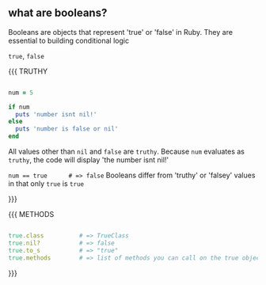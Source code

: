 
## what are booleans?
Booleans are objects that represent 'true' or 'false' in Ruby.
They are essential to building conditional logic

`true`, `false`


{{{   TRUTHY
```ruby

num = 5

if num
  puts 'number isnt nil!'
else
  puts 'number is false or nil'
end
```

All values other than `nil` and `false` are `truthy`. Because `num` evaluates
as `truthy`, the code will display 'the number isnt nil!'


`num == true      # => false`
Booleans differ from 'truthy' or 'falsey' values in that only `true` is `true`


}}}

{{{   METHODS

```ruby

true.class          # => TrueClass
true.nil?           # => false
true.to_s           # => "true"
true.methods        # => list of methods you can call on the true object

```
}}}
